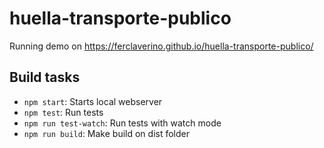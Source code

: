 # huella-transporte-publico

Running demo on https://ferclaverino.github.io/huella-transporte-publico/

## Build tasks

- `npm start`: Starts local webserver
- `npm test`: Run tests
- `npm run test-watch`: Run tests with watch mode
- `npm run build`: Make build on dist folder
